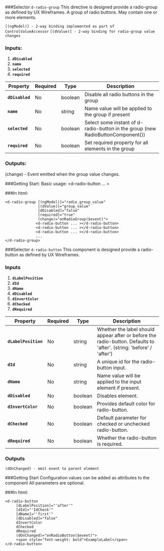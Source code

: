 ###Selector <d-radio-group>
`d-radio-group` This directive is designed provide a radio-group as defined by UX Wireframes.
A group of radio buttons. May contain one or more <d-radio-button> elements.

```[(ngModel)] - 2-way binding implemented as part of ControlValueAccessor```
```[(dValue)] - 2-way binding for radio-group value changes```

### Inputs:
1. **`dDisabled`**
2. **`name`**
4. **`selected`**
5. **`required`**

| Property               | Required      | Type          | Description                                                                             |
| ---------------------- | ------------- | ------------- | --------------------------------------------------------------------------------------- |
| **`dDisabled`**        | No            | boolean       | Disable all radio buttons in the group                                                  |
| **`name`**             | No            | string        | Name value will be applied to the group if present                                      |
| **`selected`**         | No            | boolean       | Select some instant of d-radio-button in the group (new RadioButtonComponent())         |
| **`required`**         | No            | boolean       | Set required property for all elements in the group                                     |

### Outputs:
(change) - Event emitted when the group value changes.

###Getting Start:
Basic usage:
<d-radio-group>
  <d-radio-button ... ></d-radio-button>
</d-radio-group>

###In html:
```
<d-radio-group [(ngModel)]="radio_group_value"
               [(dValue)]="group_value"
               [dDisabled]="false"
               [required]="true"
               (change)="onRadioGroup($event)">
              <d-radio-button ... ></d-radio-button>
              <d-radio-button ... ></d-radio-button>
              <d-radio-button ... ></d-radio-button>
              ...
</d-radio-group>
```

###Selector <d-radio-button>
`d-radio-button` This component is designed provide a radio-button as defined by UX Wireframes.

### Inputs
1. **`dLabelPosition`**
2. **`dId`**
3. **`dName`**
4. **`dDisabled`**
5. **`dInvertColor`**
6. **`dChecked`**
7. **`dRequired`**

| Property               | Required      | Type          | Description                                                                             |
| ---------------------- | ------------- | ------------- | --------------------------------------------------------------------------------------- |
| **`dLabelPosition`**   | No            | string        | Whether the label should appear after or before the radio-button. Defaults to 'after'. (string: 'before' / 'after')                 |
| **`dId`**              | No            | string        | A unique id for the radio-button input.                                                 |
| **`dName`**            | No            | string        | Name value will be applied to the input element if present.                             |
| **`dDisabled`**        | No            | boolean       | Disables element.                                                                       |
| **`dInvertColor`**     | No            | boolean       | Provides default color for radio-button.                                                |
| **`dChecked`**         | No            | boolean       | Default parameter for checked or unchecked radio-button.                                |
| **`dRequired`**        | No            | boolean       | Whether the radio-button is required.                                                   |

### Outputs
```(dOnChanged) - emit event to parent element ```

###Getting Start
Configuration values can be added as attributes to the <d-radio-button> component
All parameters are optional.

###In html:
```
<d-radio-button
     [dLabelPosition]="'after'"
     [dId]="'IdCheck'" 
     [dName]="'first'"
     [dDisabled]="false"
     dInvertColor
     dChecked
     dRequired
     (dOnChanged)="onRadioButton($event)">
     <span style="font-weight: bold">ExampleLabel</span> 
</d-radio-button>
```
